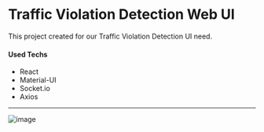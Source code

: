 # Traffic Violation Detection Web UI
This project created for our Traffic Violation Detection UI need.


#### Used Techs
- React
- Material-UI
- Socket.io
- Axios

---

![image](https://user-images.githubusercontent.com/41192900/159355508-ad8f828b-d50f-40dd-83be-c07a546e8bf1.png)




